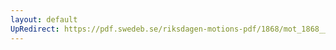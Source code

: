 ```yaml
---
layout: default
UpRedirect: https://pdf.swedeb.se/riksdagen-motions-pdf/1868/mot_1868__ak__00067/mot_1868__ak__00067_001.pdf
---
```

